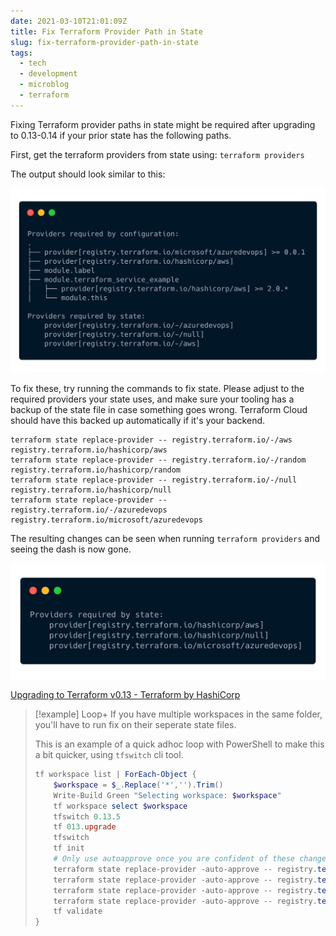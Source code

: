 ```yaml
---
date: 2021-03-10T21:01:09Z
title: Fix Terraform Provider Path in State
slug: fix-terraform-provider-path-in-state
tags:
  - tech
  - development
  - microblog
  - terraform
---
```


Fixing Terraform provider paths in state might be required after upgrading to 0.13-0.14 if your prior state has the following paths.

First, get the terraform providers from state using: `terraform providers`

The output should look similar to this:

![image-of-providers](images/2021-03-10-microblog-provider-list-01.png)

To fix these, try running the commands to fix state.
Please adjust to the required providers your state uses, and make sure your tooling has a backup of the state file in case something goes wrong.
Terraform Cloud should have this backed up automatically if it's your backend.

```shell
terraform state replace-provider -- registry.terraform.io/-/aws registry.terraform.io/hashicorp/aws
terraform state replace-provider -- registry.terraform.io/-/random registry.terraform.io/hashicorp/random
terraform state replace-provider -- registry.terraform.io/-/null registry.terraform.io/hashicorp/null
terraform state replace-provider -- registry.terraform.io/-/azuredevops registry.terraform.io/microsoft/azuredevops
```

The resulting changes can be seen when running `terraform providers` and seeing the dash is now gone.

![image-of-providers-changed](images/2021-03-10-microblog-provider-list-02.png)

[Upgrading to Terraform v0.13 - Terraform by HashiCorp](http://bit.ly/3rvFPvr)

> [!example] Loop+
> If you have multiple workspaces in the same folder, you'll have to run fix on their seperate state files.
>
> This is an example of a quick adhoc loop with PowerShell to make this a bit quicker, using `tfswitch` cli tool.
>
> ```powershell
> tf workspace list | ForEach-Object {
>     $workspace = $_.Replace('*','').Trim()
>     Write-Build Green "Selecting workspace: $workspace"
>     tf workspace select $workspace
>     tfswitch 0.13.5
>     tf 013.upgrade
>     tfswitch
>     tf init
>     # Only use autoapprove once you are confident of these changes
>     terraform state replace-provider -auto-approve -- registry.terraform.io/-/aws registry.terraform.io/hashicorp/aws
>     terraform state replace-provider -auto-approve -- registry.terraform.io/-/random registry.terraform.io/hashicorp/random
>     terraform state replace-provider -auto-approve -- registry.terraform.io/-/null registry.terraform.io/hashicorp/null
>     terraform state replace-provider -auto-approve -- registry.terraform.io/-/azuredevops registry.terraform.io/microsoft/azuredevops
>     tf validate
> }
> ```
